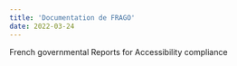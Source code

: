 ```yaml
---
title: 'Documentation de FRAGO'
date: 2022-03-24
---
```


French governmental Reports for Accessibility compliance
